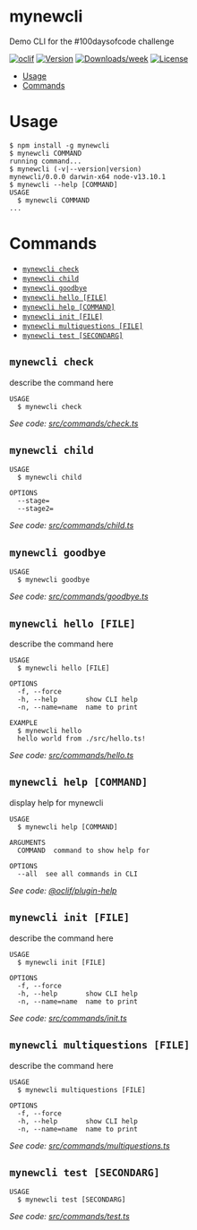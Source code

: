 mynewcli
========

Demo CLI for the #100daysofcode challenge



[![oclif](https://img.shields.io/badge/cli-oclif-brightgreen.svg)](https://oclif.io)
[![Version](https://img.shields.io/npm/v/mynewcli.svg)](https://npmjs.org/package/mynewcli)
[![Downloads/week](https://img.shields.io/npm/dw/mynewcli.svg)](https://npmjs.org/package/mynewcli)
[![License](https://img.shields.io/npm/l/mynewcli.svg)](https://github.com/democli/mynewcli/blob/master/package.json)

<!-- toc -->
* [Usage](#usage)
* [Commands](#commands)
<!-- tocstop -->
# Usage
<!-- usage -->
```sh-session
$ npm install -g mynewcli
$ mynewcli COMMAND
running command...
$ mynewcli (-v|--version|version)
mynewcli/0.0.0 darwin-x64 node-v13.10.1
$ mynewcli --help [COMMAND]
USAGE
  $ mynewcli COMMAND
...
```
<!-- usagestop -->
# Commands
<!-- commands -->
* [`mynewcli check`](#mynewcli-check)
* [`mynewcli child`](#mynewcli-child)
* [`mynewcli goodbye`](#mynewcli-goodbye)
* [`mynewcli hello [FILE]`](#mynewcli-hello-file)
* [`mynewcli help [COMMAND]`](#mynewcli-help-command)
* [`mynewcli init [FILE]`](#mynewcli-init-file)
* [`mynewcli multiquestions [FILE]`](#mynewcli-multiquestions-file)
* [`mynewcli test [SECONDARG]`](#mynewcli-test-secondarg)

## `mynewcli check`

describe the command here

```
USAGE
  $ mynewcli check
```

_See code: [src/commands/check.ts](https://github.com/democli/mynewcli/blob/v0.0.0/src/commands/check.ts)_

## `mynewcli child`

```
USAGE
  $ mynewcli child

OPTIONS
  --stage=
  --stage2=
```

_See code: [src/commands/child.ts](https://github.com/democli/mynewcli/blob/v0.0.0/src/commands/child.ts)_

## `mynewcli goodbye`

```
USAGE
  $ mynewcli goodbye
```

_See code: [src/commands/goodbye.ts](https://github.com/democli/mynewcli/blob/v0.0.0/src/commands/goodbye.ts)_

## `mynewcli hello [FILE]`

describe the command here

```
USAGE
  $ mynewcli hello [FILE]

OPTIONS
  -f, --force
  -h, --help       show CLI help
  -n, --name=name  name to print

EXAMPLE
  $ mynewcli hello
  hello world from ./src/hello.ts!
```

_See code: [src/commands/hello.ts](https://github.com/democli/mynewcli/blob/v0.0.0/src/commands/hello.ts)_

## `mynewcli help [COMMAND]`

display help for mynewcli

```
USAGE
  $ mynewcli help [COMMAND]

ARGUMENTS
  COMMAND  command to show help for

OPTIONS
  --all  see all commands in CLI
```

_See code: [@oclif/plugin-help](https://github.com/oclif/plugin-help/blob/v3.0.1/src/commands/help.ts)_

## `mynewcli init [FILE]`

describe the command here

```
USAGE
  $ mynewcli init [FILE]

OPTIONS
  -f, --force
  -h, --help       show CLI help
  -n, --name=name  name to print
```

_See code: [src/commands/init.ts](https://github.com/democli/mynewcli/blob/v0.0.0/src/commands/init.ts)_

## `mynewcli multiquestions [FILE]`

describe the command here

```
USAGE
  $ mynewcli multiquestions [FILE]

OPTIONS
  -f, --force
  -h, --help       show CLI help
  -n, --name=name  name to print
```

_See code: [src/commands/multiquestions.ts](https://github.com/democli/mynewcli/blob/v0.0.0/src/commands/multiquestions.ts)_

## `mynewcli test [SECONDARG]`

```
USAGE
  $ mynewcli test [SECONDARG]
```

_See code: [src/commands/test.ts](https://github.com/democli/mynewcli/blob/v0.0.0/src/commands/test.ts)_
<!-- commandsstop -->
